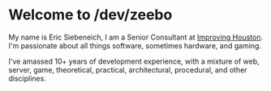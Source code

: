 # Welcome to /dev/zeebo

My name is Eric Siebeneich, I am a Senior Consultant at [Improving Houston](http://improving.com/). I'm passionate about all things software, sometimes hardware, and gaming.

I've amassed 10+ years of development experience, with a mixture of web, server, game, theoretical, practical, architectural, procedural, and other disciplines.